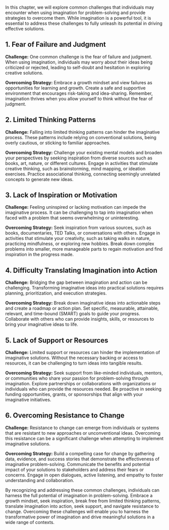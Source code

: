 
In this chapter, we will explore common challenges that individuals may encounter when using imagination for problem-solving and provide strategies to overcome them. While imagination is a powerful tool, it is essential to address these challenges to fully unleash its potential in driving effective solutions.

1\. Fear of Failure and Judgment
-------------------------------

**Challenge:** One common challenge is the fear of failure and judgment. When using imagination, individuals may worry about their ideas being criticized or rejected, leading to self-doubt and hesitation in exploring creative solutions.

**Overcoming Strategy:** Embrace a growth mindset and view failures as opportunities for learning and growth. Create a safe and supportive environment that encourages risk-taking and idea-sharing. Remember, imagination thrives when you allow yourself to think without the fear of judgment.

2\. Limited Thinking Patterns
----------------------------

**Challenge:** Falling into limited thinking patterns can hinder the imaginative process. These patterns include relying on conventional solutions, being overly cautious, or sticking to familiar approaches.

**Overcoming Strategy:** Challenge your existing mental models and broaden your perspectives by seeking inspiration from diverse sources such as books, art, nature, or different cultures. Engage in activities that stimulate creative thinking, such as brainstorming, mind mapping, or ideation exercises. Practice associational thinking, connecting seemingly unrelated concepts to generate new ideas.

3\. Lack of Inspiration or Motivation
------------------------------------

**Challenge:** Feeling uninspired or lacking motivation can impede the imaginative process. It can be challenging to tap into imagination when faced with a problem that seems overwhelming or uninteresting.

**Overcoming Strategy:** Seek inspiration from various sources, such as books, documentaries, TED Talks, or conversations with others. Engage in activities that stimulate your creativity, such as taking walks in nature, practicing mindfulness, or exploring new hobbies. Break down complex problems into smaller, more manageable parts to regain motivation and find inspiration in the progress made.

4\. Difficulty Translating Imagination into Action
-------------------------------------------------

**Challenge:** Bridging the gap between imagination and action can be challenging. Transforming imaginative ideas into practical solutions requires planning, prioritization, and execution strategies.

**Overcoming Strategy:** Break down imaginative ideas into actionable steps and create a roadmap or action plan. Set specific, measurable, attainable, relevant, and time-bound (SMART) goals to guide your progress. Collaborate with others who can provide insights, skills, or resources to bring your imaginative ideas to life.

5\. Lack of Support or Resources
-------------------------------

**Challenge:** Limited support or resources can hinder the implementation of imaginative solutions. Without the necessary backing or access to resources, it can be challenging to turn ideas into tangible results.

**Overcoming Strategy:** Seek support from like-minded individuals, mentors, or communities who share your passion for problem-solving through imagination. Explore partnerships or collaborations with organizations or individuals who can provide the resources needed. Be proactive in seeking funding opportunities, grants, or sponsorships that align with your imaginative initiatives.

6\. Overcoming Resistance to Change
----------------------------------

**Challenge:** Resistance to change can emerge from individuals or systems that are resistant to new approaches or unconventional ideas. Overcoming this resistance can be a significant challenge when attempting to implement imaginative solutions.

**Overcoming Strategy:** Build a compelling case for change by gathering data, evidence, and success stories that demonstrate the effectiveness of imaginative problem-solving. Communicate the benefits and potential impact of your solutions to stakeholders and address their fears or concerns. Engage in open dialogues, active listening, and empathy to foster understanding and collaboration.

By recognizing and addressing these common challenges, individuals can harness the full potential of imagination in problem-solving. Embrace a growth mindset, seek inspiration, break free from limited thinking patterns, translate imagination into action, seek support, and navigate resistance to change. Overcoming these challenges will enable you to harness the transformative power of imagination and drive meaningful solutions in a wide range of contexts.
